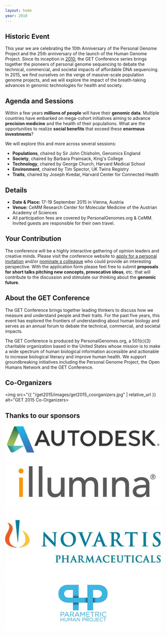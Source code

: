 ```yaml
---
layout: home
year: 2010
---
```


<h2>Historic Event</h2>

This year we are celebrating the 10th Anniversary of the Personal Genome Project and the 25th anniversary of the launch of the Human Genome Project. Since its inception in [2010](http://www.getconference.org/GET2010/index.html), the GET Conference series brings together the pioneers of personal genome sequencing to debate the technical, commercial, and societal impacts of affordable DNA sequencing. In 2015, we find ourselves on the verge of massive-scale population genome projects, and we will explore the impact of the breath-taking advances in genomic technologies for health and society.

## Agenda and Sessions

Within a few years **millions of people** will have their **genomic data**. Multiple countries have embarked on mega-cohort initiatives aiming to advance **precision medicine** and the health of their populations. What are the opportunities to realize **social benefits** that exceed these **enormous investments**?

We will explore this and more across several sessions:

*   **Populations**, chaired by Sir John Chisholm, Genomics England
*   **Society**, chaired by Barbara Prainsack, King's College
*   **Technology**, chaired by George Church, Harvard Medical School
*   **Environment**, chaired by Tim Spector, UK Twins Registry
*   **Traits**, chaired by Joseph Kvedar, Harvard Center for Connected Health

## Details

*   **Date & Place:** 17-19 September 2015 in Vienna, Austria
*   **Venue:** CeMM Research Center for Molecular Medicine of the Austrian Academy of Sciences
*   All participation fees are covered by PersonalGenomes.org & CeMM. Invited guests are responsible for their own travel.

## Your Contribution

The conference will be a highly interactive gathering of opinion leaders and creative minds. Please visit the conference website to [apply for a personal invitation](http://www.getconference.org/apply.html) and/or [nominate a colleague](http://www.getconference.org/nominate.html) who could provide an interesting perspective. With the application form please feel free to submit **proposals for short talks pitching new concepts, provocative ideas**, etc. that will contribute to the discussion and stimulate our thinking about the **genomic future**.

## About the GET Conference

The GET Conference brings together leading thinkers to discuss how we measure and understand people and their traits. For the past five years, this event has explored the frontiers of understanding about human biology and serves as an annual forum to debate the technical, commercial, and societal impacts.

The GET Conference is produced by PersonalGenomes.org, a 501(c)(3) charitable organization based in the United States whose mission is to make a wide spectrum of human biological information accessible and actionable to increase biological literacy and improve human health. We support groundbreaking initiatives including the Personal Genome Project, the Open Humans Network and the GET Conference.

## Co-Organizers

<img src="{{ "/get2015/images/get2015_coorganizers.jpg" | relative_url }} alt="GET 2015 Co-Organizers>

## Thanks to our sponsors

<img src="/get2015/images/autodesklogo_570_106.jpg" alt="Autodesk logo">
<img src="/get2015/images/illumina_570x194.jpg" alt="illumina logo">
<img src="/get2015/images/Novartis_570x241.jpg" alt="Novartis Pharmaceuticals logo">
<img src="/get2015/images/Parametric_Human_570x200.jpg" alt="Parametric Human Project logo">
